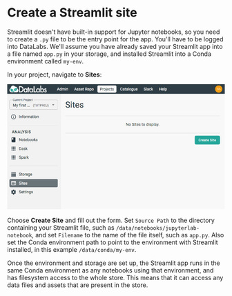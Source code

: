 # Create a Streamlit site

Streamlit doesn't have built-in support for Jupyter notebooks, so you
need to create a `.py` file to be the entry point for the app.  You'll
have to be logged into DataLabs.  We'll assume you have already saved
your Streamlit app into a file named `app.py` in your storage, and
installed Streamlit into a Conda environment called `my-env`.

In your project, navigate to **Sites**:

![site page](../../img/project-site-page-empty.png "site page")

Choose **Create Site** and fill out the form.  Set `Source Path` to
the directory containing your Streamlit file, such as
`/data/notebooks/jupyterlab-notebook`, and set `Filename` to the name
of the file itself, such as `app.py`.  Also set the Conda environment
path to point to the environment with Streamlit installed, in this
example `/data/conda/my-env`.

Once the environment and storage are set up, the Streamlit app runs in
the same Conda environment as any notebooks using that environment,
and has filesystem access to the whole store.  This means that it can
access any data files and assets that are present in the store.
